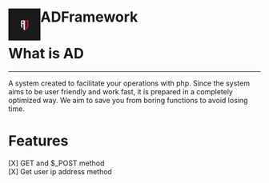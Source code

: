<h1>ADFramework <img src="https://github.com/nypex5710/ADFramework/blob/master/image/logo.jpg" height="64" width="64" align="left"></h1>

# What is AD
<hr>
<p>A system created to facilitate your operations with php. Since the system aims to be user friendly and work fast, it is prepared in a completely optimized way. We aim to save you from boring functions to avoid losing time.</p>

# Features

[X] GET and $_POST method<br>
[X] Get user ip address method
